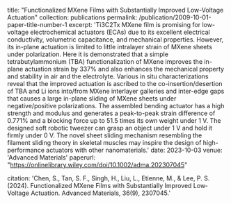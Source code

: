 title: "Functionalized MXene Films with Substantially Improved Low-Voltage Actuation"
collection: publications
permalink: /publication/2009-10-01-paper-title-number-1
excerpt: 'Ti3C2Tx MXene film is promising for low-voltage electrochemical actuators (ECAs) due to its excellent electrical conductivity, volumetric capacitance, and mechanical properties. However, its in-plane actuation is limited to little intralayer strain of MXene sheets under polarization. Here it is demonstrated that a simple tetrabutylammonium (TBA) functionalization of MXene improves the in-plane actuation strain by 337% and also enhances the mechanical property and stability in air and the electrolyte. Various in situ characterizations reveal that the improved actuation is ascribed to the co-insertion/desertion of TBA and Li ions into/from MXene interlayer galleries and inter-edge gaps that causes a large in-plane sliding of MXene sheets under negative/positive polarizations. The assembled bending actuator has a high strength and modulus and generates a peak-to-peak strain difference of 0.771% and a blocking force up to 51.5 times its own weight under 1 V. The designed soft robotic tweezer can grasp an object under 1 V and hold it firmly under 0 V. The novel sheet sliding mechanism resembling the filament sliding theory in skeletal muscles may inspire the design of high-performance actuators with other nanomaterials.'
date: 2023-10-03
venue: 'Advanced Materials'
paperurl: "https://onlinelibrary.wiley.com/doi/10.1002/adma.202307045"

citation: 'Chen, S., Tan, S. F., Singh, H., Liu, L., Etienne, M., & Lee, P. S. (2024). Functionalized MXene Films with Substantially Improved Low‐Voltage Actuation. Advanced Materials, 36(9), 2307045.'

